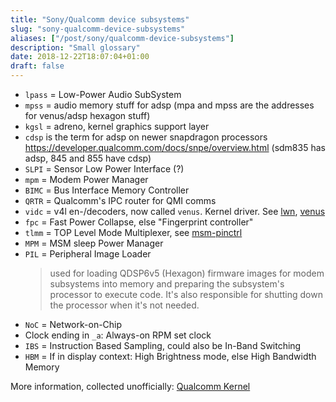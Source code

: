 ```yaml
---
title: "Sony/Qualcomm device subsystems"
slug: "sony-qualcomm-device-subsystems"
aliases: ["/post/sony/qualcomm-device-subsystems"]
description: "Small glossary"
date: 2018-12-22T18:07:04+01:00
draft: false
---
```


- `lpass` = Low-Power Audio SubSystem
- `mpss` = audio memory stuff for adsp
  (mpa and mpss are the addresses for venus/adsp hexagon stuff)
- `kgsl` = adreno, kernel graphics support layer
- `cdsp` is the term for adsp on newer snapdragon processors
  https://developer.qualcomm.com/docs/snpe/overview.html
  (sdm835 has adsp, 845 and 855 have cdsp)
- `SLPI` = Sensor Low Power Interface (?)
- `mpm` = Modem Power Manager
- `BIMC` = Bus Interface Memory Controller
- `QRTR` = Qualcomm's IPC router for QMI comms
- `vidc` = v4l en-/decoders, now called `venus`. Kernel driver.
  See [lwn][lwn-vidc], [venus][venus-kernel]
- `fpc` = Fast Power Collapse, else "Fingerprint controller"
- `tlmm` = TOP Level Mode Multiplexer, see [msm-pinctrl][tlmm]
- `MPM` = MSM sleep Power Manager
- `PIL` = Peripheral Image Loader
  > used for loading QDSP6v5 (Hexagon) firmware images for modem subsystems into
  > memory and preparing the subsystem's processor to execute code. It's also
  > responsible for shutting down the processor when it's not needed.
- `NoC` = Network-on-Chip
- Clock ending in `_a`: Always-on RPM set clock
- `IBS` = Instruction Based Sampling, could also be In-Band Switching 
- `HBM` = If in display context: High Brightness mode, else High Bandwidth
  Memory

More information, collected unofficially: [Qualcomm Kernel][osmocom]

[lwn-vidc]: https://lwn.net/Articles/705831/
[venus-kernel]: https://github.com/torvalds/linux/blob/d8924c0d76aaa52e4811b5c64115d9a7f36cc73a/Documentation/devicetree/bindings/media/qcom%2Cvenus.txt
[tlmm]: https://android.googlesource.com/kernel/msm/+/android-wear-5.0.2_r0.1/Documentation/devicetree/bindings/pinctrl/msm-pinctrl.txt
[osmocom]: https://osmocom.org/projects/quectel-modems/wiki/Qualcomm_Kernel
